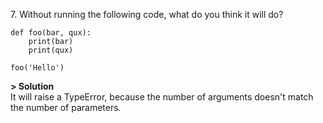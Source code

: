 7\. Without running the following code, what do you think it will do?
```
def foo(bar, qux):
    print(bar)
    print(qux)

foo('Hello')
```

**> Solution**\
It will raise a TypeError, because the number of arguments doesn't match the number of parameters.
